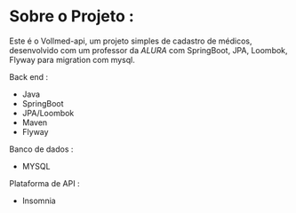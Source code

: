 # Sobre o Projeto : 

Este é o Vollmed-api, um projeto simples de cadastro de médicos, desenvolvido com um professor da *ALURA* com SpringBoot, JPA, Loombok, Flyway para migration com mysql.

Back end :

- Java
- SpringBoot
- JPA/Loombok
- Maven
- Flyway 

Banco de dados :
- MYSQL

Plataforma de API :
- Insomnia
